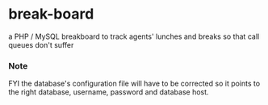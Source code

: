 # break-board

a PHP / MySQL breakboard to track agents' lunches and breaks so that call queues don't suffer

### Note

FYI the database's configuration file will have to be corrected so it points to the right database, username, password and database host.
